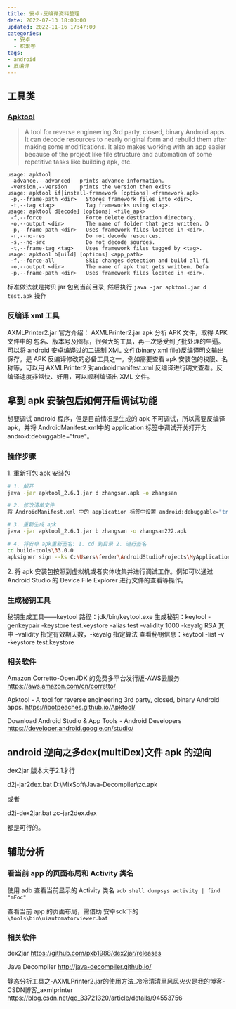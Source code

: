 ```yaml
---
title: 安卓-反编译资料整理
date: 2022-07-13 18:00:00
updated: 2022-11-16 17:47:00
categories:
  - 安卓
  - 积累卷
tags:
- android
- 反编译
---
```


## 工具类

### [Apktool](https://ibotpeaches.github.io/Apktool/install/)

> A tool for reverse engineering 3rd party, closed, binary Android apps. It can decode resources to nearly original form and rebuild them after making some modifications. It also makes working with an app easier because of the project like file structure and automation of some repetitive tasks like building apk, etc.

```text
usage: apktool
 -advance,--advanced   prints advance information.
 -version,--version    prints the version then exits
usage: apktool if|install-framework [options] <framework.apk>
 -p,--frame-path <dir>   Stores framework files into <dir>.
 -t,--tag <tag>          Tag frameworks using <tag>.
usage: apktool d[ecode] [options] <file_apk>
 -f,--force              Force delete destination directory.
 -o,--output <dir>       The name of folder that gets written. D
 -p,--frame-path <dir>   Uses framework files located in <dir>.
 -r,--no-res             Do not decode resources.
 -s,--no-src             Do not decode sources.
 -t,--frame-tag <tag>    Uses framework files tagged by <tag>.
usage: apktool b[uild] [options] <app_path>
 -f,--force-all          Skip changes detection and build all fi
 -o,--output <dir>       The name of apk that gets written. Defa
 -p,--frame-path <dir>   Uses framework files located in <dir>.
 ```

标准做法就是拷贝 jar 包到当前目录, 然后执行 `java -jar apktool.jar d test.apk` 操作

### 反编译 xml 工具

AXMLPrinter2.jar 官方介绍： AXMLPrinter2.jar apk 分析 APK 文件，取得 APK 文件中的 包名、版本号及图标，很强大的工具，再一次感受到了批处理的牛逼。可以将 android 安卓编译过的二进制 XML 文件(binary xml file)反编译明文输出保存。是 APK 反编译修改的必备工具之一。例如需要查看 apk 安装包的权限、名称等，可以用 AXMLPrinter2 对androidmanifest.xml 反编译进行明文查看。反编译速度非常快、好用，可以顺利编译出 XML 文件。

## 拿到 apk 安装包后如何开启调试功能

想要调试 android 程序，但是目前情况是生成的 apk 不可调试，所以需要反编译 apk，并将 AndroidManifest.xml中的 application 标签中调试开关打开为 android:debuggable="true"。

### 操作步骤

1\. 重新打包 apk 安装包

```sh
# 1. 解开
java -jar apktool_2.6.1.jar d zhangsan.apk -o zhangsan

# 2. 修改清单文件
将 AndroidManifest.xml 中的 application 标签中设置 android:debuggable="true"。

# 3. 重新生成 apk
java -jar apktool_2.6.1.jar b zhangsan -o zhangsan222.apk

# 4. 将安卓 apk重新签名: 1. cd 到目录 2. 进行签名
cd build-tools\33.0.0
apksigner sign --ks C:\Users\ferder\AndroidStudioProjects\MyApplication\app\release\test.keystore D:\zhangsan.apk
```

2\. 将 apk 安装包按照到虚拟机或者实体收集并进行调试工作。例如可以通过 Android Studio 的 Device File Explorer 进行文件的查看等操作。

### 生成秘钥工具

秘钥生成工具——keytool
路径：jdk/bin/keytool.exe
生成秘钥：keytool -genkeypair -keystore test.keystore -alias test -validity 1000 -keyalg RSA
其中 -validity 指定有效期天数，-keyalg 指定算法
查看秘钥信息：keytool -list -v -keystore test.keystore

### 相关软件

Amazon Corretto-OpenJDK 的免费多平台发行版-AWS云服务
<https://aws.amazon.com/cn/corretto/>

Apktool - A tool for reverse engineering 3rd party, closed, binary Android apps.
<https://ibotpeaches.github.io/Apktool/>

Download Android Studio & App Tools - Android Developers
<https://developer.android.google.cn/studio/>

## android 逆向之多dex(multiDex)文件 apk 的逆向

dex2jar 版本大于2.1才行

d2j-jar2dex.bat D:\MixSoft\Java-Decompiler\zc.apk

或者

d2j-dex2jar.bat zc-jar2dex.dex

都是可行的。

## 辅助分析

### 看当前 app 的页面布局和 Activity 类名

使用 adb 查看当前显示的 Activity 类名 `adb shell dumpsys activity | find "mFoc"`

查看当前 app 的页面布局，需借助 安卓sdk下的 `\tools\bin\uiautomatorviewer.bat`

### 相关软件

dex2jar
<https://github.com/pxb1988/dex2jar/releases>

Java Decompiler
<http://java-decompiler.github.io/>

静态分析工具之-AXMLPrinter2.jar的使用方法_冷冷清清里风风火火是我的博客-CSDN博客_axmlprinter
<https://blog.csdn.net/qq_33721320/article/details/94553756>
